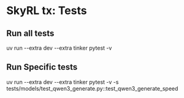 # SkyRL tx: Tests

## Run all tests
uv run --extra dev --extra tinker pytest -v

## Run Specific tests
uv run --extra dev --extra tinker pytest -v -s tests/models/test_qwen3_generate.py::test_qwen3_generate_speed